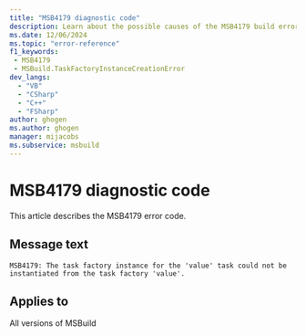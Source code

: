 ```yaml
---
title: "MSB4179 diagnostic code"
description: Learn about the possible causes of the MSB4179 build error, and get troubleshooting tips.
ms.date: 12/06/2024
ms.topic: "error-reference"
f1_keywords:
 - MSB4179
 - MSBuild.TaskFactoryInstanceCreationError
dev_langs:
  - "VB"
  - "CSharp"
  - "C++"
  - "FSharp"
author: ghogen
ms.author: ghogen
manager: mijacobs
ms.subservice: msbuild
---
```


# MSB4179 diagnostic code

<!-- :::ErrorDefinitionDescription::: -->
<!-- :::editable-content name="introDescription"::: -->
This article describes the MSB4179 error code.
<!-- :::editable-content-end::: -->

## Message text

`MSB4179: The task factory instance for the 'value' task could not be instantiated from the task factory 'value'.`

<!-- :::editable-content name="postOutputDescription"::: -->
<!--
{StrBegin="MSB4179: "}
      LOCALIZATION: "{2}" is a localized message from a CLR/FX exception.
-->
<!-- :::editable-content-end::: -->
<!-- :::ErrorDefinitionDescription-end::: -->

## Applies to

All versions of MSBuild
